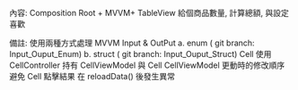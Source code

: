 
####
內容: 
Composition Root + MVVM+ TableView
給個商品數量, 計算總額, 與設定喜歡

備註:
使用兩種方式處理 MVVM Input & OutPut
  a. enum ( git branch: Input_Ouput_Enum)
  b. struct ( git branch: Input_Ouput_Struct)
Cell 使用 CellController 持有 CellViewModel 與 Cell
CellViewModel 更動時的修改順序避免 Cell 點擊結果 在 reloadData() 後發生異常
####
